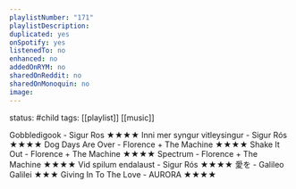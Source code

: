 ```yaml
---
playlistNumber: "171"
playlistDescription:
duplicated: yes
onSpotify: yes
listenedTo: no
enhanced: no
addedOnRYM: no
sharedOnReddit: no
sharedOnMonoquin: no
image:
---
```

status: #child 
tags: [[playlist]] [[music]] 

Gobbledigook - Sigur Ros ★★★★
Inni mer syngur vitleysingur - Sigur Rós ★★★★
Dog Days Are Over - Florence + The Machine ★★★★
Shake It Out - Florence + The Machine ★★★★
Spectrum - Florence + The Machine ★★★★
Vid spilum endalaust - Sigur Rós ★★★★
愛を - Galileo Galilei ★★★
Giving In To The Love - AURORA ★★★★
